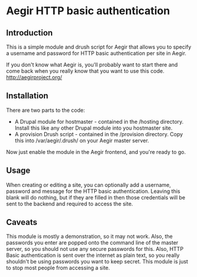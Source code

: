 Aegir HTTP basic authentication
===============================

Introduction
------------

This is a simple module and drush script for Aegir that allows you to specify a
username and password for HTTP basic authentication per site in Aegir.

If you don't know what Aegir is, you'll probably want to start there and come
back when you really know that you want to use this code.
http://aegirproject.org/

Installation
------------

There are two parts to the code:
- A Drupal module for hostmaster - contained in the /hosting directory. Install
  this like any other Drupal module into you hostmaster site.
- A provision Drush script - contained in the /provision directory. Copy this
  into /var/aegir/.drush/ on your Aegir master server.

Now just enable the module in the Aegir frontend, and you're ready to go.


Usage
-----

When creating or editing a site, you can optionally add a username, password and
message for the HTTP basic authentication. Leaving this blank will do nothing,
but if they are filled in then those credentials will be sent to the backend and
required to access the site.

Caveats
-------

This module is mostly a demonstration, so it may not work.
Also, the passwords you enter are popped onto the command line of the master
server, so you should not use any secure passwords for this. Also, HTTP Basic
authentication is sent over the internet as plain text, so you really shouldn't
be using passwords you want to keep secret.
This module is just to stop most people from accessing a site.